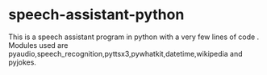 # speech-assistant-python
This is a speech assistant program in python with a very few lines of code . Modules used are pyaudio,speech_recognition,pyttsx3,pywhatkit,datetime,wikipedia and pyjokes.
